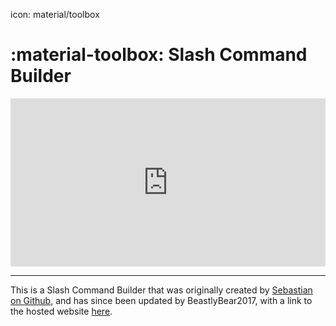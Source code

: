 icon: material/toolbox

# :material-toolbox: Slash Command Builder

<iframe id="commandbuilder" src="https://beastlybear2017.github.io/Discord-Slash-Command-Builder/" height="269px" width="100%" frameborder="0" scrolling="no" allow="clipboard-write"></iframe>

---

This is a Slash Command Builder that was originally created by [Sebastian on Github](https://github.com/bsati/dc-app-command-builder), and has since been updated by BeastlyBear2017, with a link to the hosted website [here](https://beastlybear2017.github.io/Discord-Slash-Command-Builder/).


<script>
      // https://beastlybear2017.github.io/Discord-Slash-Command-Builder/
      // http://localhost:8080
      const iframe = document.getElementById('commandbuilder')
      window.addEventListener('message', message => {
      if (message.source !== iframe.contentWindow) return
            iframe.height = message.data.msg
      }, false);
</script>